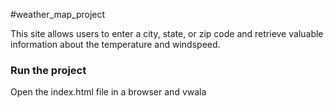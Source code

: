 #weather_map_project

This site allows users to enter a city, state, or zip code and retrieve valuable information about the temperature and windspeed.

### Run the project
Open the index.html file in a browser and vwala
